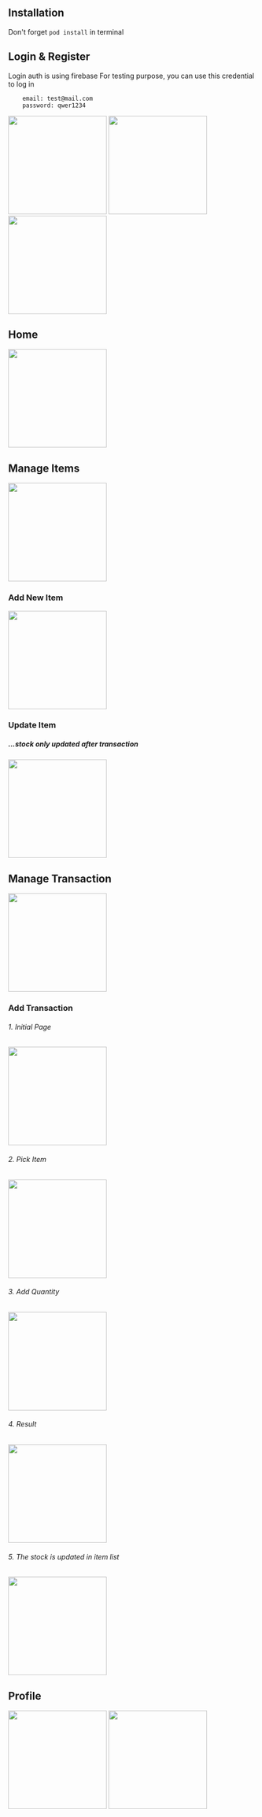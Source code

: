 ## Installation
Don't forget ``` pod install ``` in terminal


## Login & Register
Login auth is using firebase
For testing purpose, you can use this credential to log in

```
    email: test@mail.com
    password: qwer1234
```


<img src="https://user-images.githubusercontent.com/61966830/174925462-d6bba28f-1d83-4ebc-a23e-722daf0f9078.png" width="200"> <img src="https://user-images.githubusercontent.com/61966830/174925478-5f3e74f4-d1ab-4633-81ac-fba9aeee7400.png" width="200">
<img src="https://user-images.githubusercontent.com/61966830/174925483-43b6eec9-dfe5-43ee-9e83-a02390a93c61.png" width="200">

## Home
<img src="https://user-images.githubusercontent.com/61966830/174925485-d516c5bc-9616-48ee-a351-7ef7d9f425f6.png" width="200">

## Manage Items
<img src="https://user-images.githubusercontent.com/61966830/174925526-812e59c8-e9fe-42c9-812e-e0274e9396aa.png" width="200">

### Add New Item
<img src="https://user-images.githubusercontent.com/61966830/174925487-c10d3582-7f1f-48db-ba8a-8abc689e1806.png" width="200">

### Update Item
##### ...stock only updated after transaction
<img src="https://user-images.githubusercontent.com/61966830/174925471-9376245a-88f7-44b1-9fc1-4e1012f31912.png" width="200">


## Manage Transaction
<img src="https://user-images.githubusercontent.com/61966830/174925473-671cf384-0ef6-4015-917d-ab8433c1b121.png" width="200">


### Add Transaction
###### 1. Initial Page
<img src="https://user-images.githubusercontent.com/61966830/174925480-533c8084-9c51-4390-9296-f0230e0b27f8.png" width="200"> 

###### 2. Pick Item
<img src="https://user-images.githubusercontent.com/61966830/174925484-c11593d3-93d5-4b8d-b1e0-d10e66fcb5a2.png" width="200">

###### 3. Add Quantity
<img src="https://user-images.githubusercontent.com/61966830/174925500-50e0cd93-2d27-4760-8de2-5d089f9c3f1c.png" width="200">

###### 4. Result
<img src="https://user-images.githubusercontent.com/61966830/174925511-410d551e-2d03-47e5-a402-7f86dca6bde9.png" width="200">

###### 5. The stock is updated in item list
<img src="https://user-images.githubusercontent.com/61966830/174925523-422c5c11-eed3-4efb-a045-0dd9c3003f59.png" width="200">


## Profile
<img src="https://user-images.githubusercontent.com/61966830/174925520-5a8a7cb0-afd6-4f18-a4ec-507b6fb3ea70.png" width="200"> <img src="https://user-images.githubusercontent.com/61966830/174925535-6407796b-9fc5-453b-92f1-6baa4213a6aa.png" width="200">

